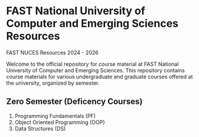 # FAST National University of Computer and Emerging Sciences Resources 
FAST NUCES Resources 2024 - 2026

Welcome to the official repository for course material at FAST National University of Computer and Emerging Sciences. This repository contains course materials for various undergraduate and graduate courses offered at the university, organized by semester.

## Zero Semester (Deficency Courses)
1. Programming Fundamentals (PF)
2. Object Oriented Programming (OOP)
3. Data Structures (DS)
